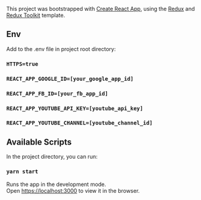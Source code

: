 This project was bootstrapped with [Create React App](https://github.com/facebook/create-react-app), using the [Redux](https://redux.js.org/) and [Redux Toolkit](https://redux-toolkit.js.org/) template.

## Env

Add to the .env file in project root directory:

### `HTTPS=true`

### `REACT_APP_GOOGLE_ID=[your_google_app_id]`

### `REACT_APP_FB_ID=[your_fb_app_id]`

### `REACT_APP_YOUTUBE_API_KEY=[youtube_api_key]`

### `REACT_APP_YOUTUBE_CHANNEL=[youtube_channel_id]`

## Available Scripts

In the project directory, you can run:

### `yarn start`

Runs the app in the development mode.<br />
Open [https://localhost:3000](https://localhost:3000) to view it in the browser.
